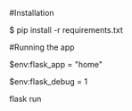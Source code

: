 #Installation

$ pip install -r requirements.txt

#Running the app

$env:flask_app = "home"

$env:flask_debug = 1

flask run

